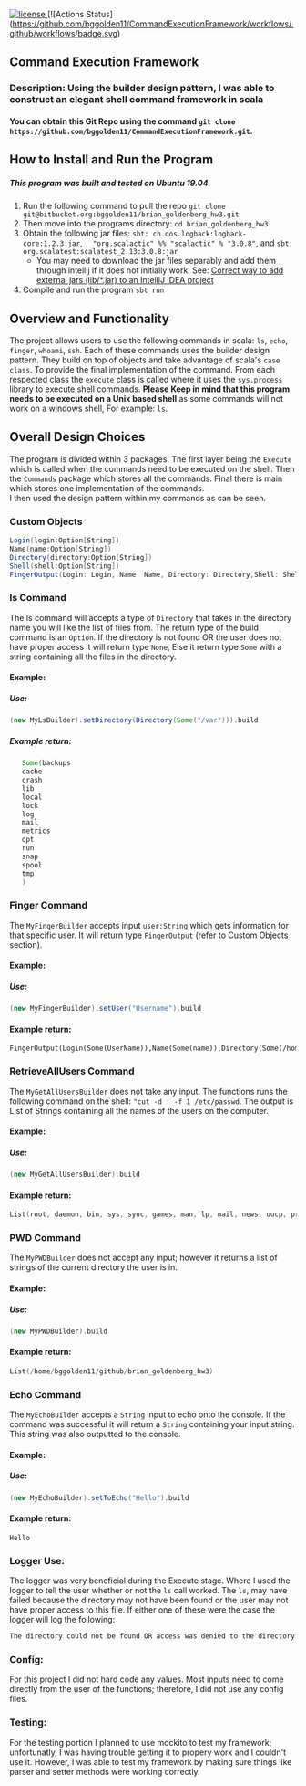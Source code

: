 [![license](https://img.shields.io/github/license/mashape/apistatus.svg) ](LICENSE)
[![Actions Status] (https://github.com/bggolden11/CommandExecutionFramework/workflows/.github/workflows/badge.svg)




## Command Execution Framework
### Description: Using the builder design pattern, I was able to construct an elegant shell command framework in scala
#### You can obtain this Git Repo using the command `git clone https://github.com/bggolden11/CommandExecutionFramework.git`.

## How to Install and Run the Program
##### This program was built and tested on Ubuntu 19.04
1. Run the following command to pull the repo ```git clone git@bitbucket.org:bggolden11/brian_goldenberg_hw3.git``` 
2. Then move into the programs directory: ```cd brian_goldenberg_hw3```
3. Obtain the following jar files: ```sbt: ch.qos.logback:logback-core:1.2.3:jar```, ```  "org.scalactic" %% "scalactic" % "3.0.8"```, and  ```sbt: org.scalatest:scalatest_2.13:3.0.8:jar```
    - You may need to download the jar files separably and add them through intellij if it does not initially work. See: [Correct way to add external jars (lib/*.jar) to an IntelliJ IDEA project](https://stackoverflow.com/questions/1051640/correct-way-to-add-external-jars-lib-jar-to-an-intellij-idea-project)
4. Compile and run the program ```sbt run```


## Overview and Functionality
The project allows users to use the following commands in scala: ```ls```, ```echo```, ```finger```, ```whoami```, ```ssh```.
Each of these commands uses the builder design pattern. They build on top of objects and take advantage of scala's
```case class```. To provide the final implementation of the command. From each respected class the ```execute``` class is called where it 
uses the ```sys.process``` library to execute shell commands. **Please Keep in mind that this program needs to be executed on a Unix based shell**
as some commands will not work on a windows shell, For example: ```ls```.

## Overall Design Choices
The program is divided within 3 packages. The first layer being the ```Execute``` which is called when the commands need to be executed on the shell.
Then the ```Commands``` package which stores all the commands. Final there is main which stores one implementation of the commands.  
I then used the design pattern within my commands as can be seen.

### Custom Objects 
```scala
Login(login:Option[String])
Name(name:Option[String])
Directory(directory:Option[String])
Shell(shell:Option[String])
FingerOutput(Login: Login, Name: Name, Directory: Directory,Shell: Shell)
```
### ls Command
The ls command will accepts a type of ```Directory``` that takes in the directory name you will like the list of files from. The return type of the build command is an ```Option```. 
If the directory is not found OR the user does not have proper access it will return type ```None```, Else it return type ```Some``` with a string containing all the 
files in the directory. 
#### Example:
##### Use:
```scala
(new MyLsBuilder).setDirectory(Directory(Some("/var"))).build
```
##### Example return:
```scala
   Some(backups
   cache
   crash
   lib
   local
   lock
   log
   mail
   metrics
   opt
   run
   snap
   spool
   tmp
   )
```

### Finger Command
The ```MyFingerBuilder``` accepts input ```user:String``` which gets information for that specific user. It will return type ```FingerOutput``` (refer to Custom Objects section).
#### Example:
##### Use:
```scala
(new MyFingerBuilder).setUser("Username").build
```
#### Example return:
```
FingerOutput(Login(Some(UserName)),Name(Some(name)),Directory(Some(/home/Username)),Shell(Some(/usr/bin/zsh)))
```

### RetrieveAllUsers Command
The ```MyGetAllUsersBuilder``` does not take any input. The functions runs the following command on the shell: ```"cut -d : -f 1 /etc/passwd```. The output is List of Strings containing all the names of the users on the computer. 
#### Example:
##### Use:
```scala
(new MyGetAllUsersBuilder).build
```
#### Example return:
```scala
List(root, daemon, bin, sys, sync, games, man, lp, mail, news, uucp, proxy, www-data, backup, list, irc, gnats, nobody, systemd-timesync, systemd-network, systemd-resolve, messagebus, syslog, _apt, uuidd, avahi-autoipd, usbmux, rtkit, dnsmasq, cups-pk-helper, speech-dispatcher, kernoops, avahi, saned, nm-openvpn, whoopsie, colord, hplip, geoclue, pulse, gnome-initial-setup, gdm, username, systemd-coredump, sbt)
```

### PWD Command
The ```MyPWDBuilder``` does not accept any input; however it returns a list of strings of the current directory the user is in.
#### Example:
##### Use:
```scala
(new MyPWDBuilder).build
```
#### Example return:
```scala
List(/home/bggolden11/github/brian_goldenberg_hw3)
```



### Echo Command
The ```MyEchoBuilder``` accepts a ```String``` input to echo onto the console. If the command was successful it will return a ```String``` containing your input string. This string was also outputted to the console. 

#### Example: 
##### Use:
```scala
(new MyEchoBuilder).setToEcho("Hello").build
```
#### Example return:
```
Hello
```

### Logger Use:
The logger was very beneficial during the Execute stage. Where I used the logger to tell the user whether or not the ```ls``` call worked. 
The ```ls```, may have failed because the directory may not have been found or the user may not have proper access to this file. If either one of
these were the case the logger will log the following: 
```scala
The directory could not be found OR access was denied to the directory
``` 

### Config:
For this project I did not hard code any values. Most inputs need to come directly from the user of the functions;
therefore, I did  not use any config files. 

### Testing: 
For the testing portion I planned to use mockito to test my framework; unfortunatly, I was having trouble getting it to propery 
work and I couldn't use it. However, I was able to test my framework by making sure things like parser and setter methods were working
correctly.

 









